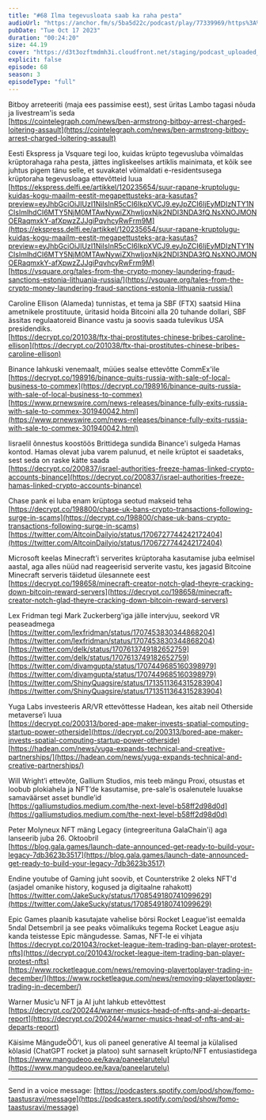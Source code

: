 ```yaml
---
title: "#68 Ilma tegevusloata saab ka raha pesta"
audioUrl: "https://anchor.fm/s/5ba5d22c/podcast/play/77339969/https%3A%2F%2Fd3ctxlq1ktw2nl.cloudfront.net%2Fstaging%2F2023-9-17%2Fcde302b6-c8f2-17ca-a674-21c9e0eade23.m4a"
pubDate: "Tue Oct 17 2023"
duration: "00:24:20"
size: 44.19 
cover: "https://d3t3ozftmdmh3i.cloudfront.net/staging/podcast_uploaded_episode/15275939/15275939-1697558894327-2bfd9bee752dd.jpg"
explicit: false
episode: 68
season: 3
episodeType: "full"
---
```


Bitboy arreteeriti (maja ees passimise eest), sest üritas Lambo tagasi nõuda ja livestream'is seda  
[https://cointelegraph.com/news/ben-armstrong-bitboy-arrest-charged-loitering-assault](https://cointelegraph.com/news/ben-armstrong-bitboy-arrest-charged-loitering-assault)  
  
Eesti Ekspress ja Vsquare tegi loo, kuidas krüpto tegevusluba võimaldas krüptorahaga raha pesta, jättes ingliskeelses artiklis mainimata, et kõik see juhtus pigem tänu selle, et suvakatel võimaldati e-residentsusega krüptoraha tegevusloaga ettevõtteid luua  
[https://ekspress.delfi.ee/artikkel/120235654/suur-rapane-kruptolugu-kuidas-kogu-maailm-eestit-megapettusteks-ara-kasutas?preview=eyJhbGciOiJIUzI1NiIsInR5cCI6IkpXVCJ9.eyJpZCI6IjEyMDIzNTY1NCIsImlhdCI6MTY5NjM0MTAwNywiZXhwIjoxNjk2NDI3NDA3fQ.NsXNOJMONOERaqmxkY-afXpwzZJJgiPqvhcyRwFrm9M](https://ekspress.delfi.ee/artikkel/120235654/suur-rapane-kruptolugu-kuidas-kogu-maailm-eestit-megapettusteks-ara-kasutas?preview=eyJhbGciOiJIUzI1NiIsInR5cCI6IkpXVCJ9.eyJpZCI6IjEyMDIzNTY1NCIsImlhdCI6MTY5NjM0MTAwNywiZXhwIjoxNjk2NDI3NDA3fQ.NsXNOJMONOERaqmxkY-afXpwzZJJgiPqvhcyRwFrm9M)  
[https://vsquare.org/tales-from-the-crypto-money-laundering-fraud-sanctions-estonia-lithuania-russia/](https://vsquare.org/tales-from-the-crypto-money-laundering-fraud-sanctions-estonia-lithuania-russia/)  
  
Caroline Ellison (Alameda) tunnistas, et tema ja SBF (FTX) saatsid Hiina ametnikele prostituute, üritasid hoida Bitcoini alla 20 tuhande dollari, SBF ässitas regulaatoreid Binance vastu ja soovis saada tulevikus USA presidendiks.  
[https://decrypt.co/201038/ftx-thai-prostitutes-chinese-bribes-caroline-ellison](https://decrypt.co/201038/ftx-thai-prostitutes-chinese-bribes-caroline-ellison)  
  
Binance lahkuski venemaalt, müües sealse ettevõtte CommEx'ile  
[https://decrypt.co/198916/binance-quits-russia-with-sale-of-local-business-to-commex](https://decrypt.co/198916/binance-quits-russia-with-sale-of-local-business-to-commex)  
[https://www.prnewswire.com/news-releases/binance-fully-exits-russia-with-sale-to-commex-301940042.html](https://www.prnewswire.com/news-releases/binance-fully-exits-russia-with-sale-to-commex-301940042.html)  
  
Iisraelil õnnestus koostöös Brittidega sundida Binance'i sulgeda Hamas kontod. Hamas olevat juba varem palunud, et neile krüptot ei saadetaks, sest seda on raske kätte saada  
[https://decrypt.co/200837/israel-authorities-freeze-hamas-linked-crypto-accounts-binance](https://decrypt.co/200837/israel-authorities-freeze-hamas-linked-crypto-accounts-binance)  
  
Chase pank ei luba enam krüptoga seotud makseid teha  
[https://decrypt.co/198800/chase-uk-bans-crypto-transactions-following-surge-in-scams](https://decrypt.co/198800/chase-uk-bans-crypto-transactions-following-surge-in-scams)  
[https://twitter.com/AltcoinDailyio/status/1706727744242172404](https://twitter.com/AltcoinDailyio/status/1706727744242172404)  
  
Microsoft keelas Minecraft'i serverites krüptoraha kasutamise juba eelmisel aastal, aga alles nüüd nad reageerisid serverite vastu, kes jagasid Bitcoine Minecraft serveris täidetud ülesannete eest  
[https://decrypt.co/198658/minecraft-creator-notch-glad-theyre-cracking-down-bitcoin-reward-servers](https://decrypt.co/198658/minecraft-creator-notch-glad-theyre-cracking-down-bitcoin-reward-servers)  
  
Lex Fridman tegi Mark Zuckerberg'iga jälle intervjuu, seekord VR peaseadmega  
[https://twitter.com/lexfridman/status/1707453830344868204](https://twitter.com/lexfridman/status/1707453830344868204)  
[https://twitter.com/delk/status/1707613749182652759](https://twitter.com/delk/status/1707613749182652759)  
[https://twitter.com/divamgupta/status/1707449685160398979](https://twitter.com/divamgupta/status/1707449685160398979)  
[https://twitter.com/ShinyQuagsire/status/1713511364315283904](https://twitter.com/ShinyQuagsire/status/1713511364315283904)  
  
Yuga Labs investeeris AR/VR ettevõttesse Hadean, kes aitab neil Otherside metaverse’i luua  
[https://decrypt.co/200313/bored-ape-maker-invests-spatial-computing-startup-power-otherside](https://decrypt.co/200313/bored-ape-maker-invests-spatial-computing-startup-power-otherside)  
[https://hadean.com/news/yuga-expands-technical-and-creative-partnerships/](https://hadean.com/news/yuga-expands-technical-and-creative-partnerships/)  
  
Will Wright’i ettevõte, Gallium Studios, mis teeb mängu Proxi, otsustas et loobub plokiahela ja NFT’de kasutamise, pre-sale’is osalenutele luuakse samaväärset asset bundle’id  
[https://galliumstudios.medium.com/the-next-level-b58ff2d98d0d](https://galliumstudios.medium.com/the-next-level-b58ff2d98d0d)  
  
Peter Molyneux NFT mäng Legacy (integreerituna GalaChain'i) aga lanseerib juba 26. Oktoobril  
[https://blog.gala.games/launch-date-announced-get-ready-to-build-your-legacy-7db3623b3517](https://blog.gala.games/launch-date-announced-get-ready-to-build-your-legacy-7db3623b3517)  
  
Endine youtube of Gaming juht soovib, et Counterstrike 2 oleks NFT'd (asjadel omanike history, kogused ja digitaalne rahakott)  
[https://twitter.com/JakeSucky/status/1708549180741099629](https://twitter.com/JakeSucky/status/1708549180741099629)  
  
Epic Games plaanib kasutajate vahelise börsi Rocket League'ist eemalda 5ndal Detsembril ja see peaks võimalikuks tegema Rocket League asju kanda teistesse Epic mängudesse. Samas, NFT-le ei vihjata  
[https://decrypt.co/201043/rocket-league-item-trading-ban-player-protest-nfts](https://decrypt.co/201043/rocket-league-item-trading-ban-player-protest-nfts)  
[https://www.rocketleague.com/news/removing-playertoplayer-trading-in-december/](https://www.rocketleague.com/news/removing-playertoplayer-trading-in-december/)  
  
Warner Music’u NFT ja AI juht lahkub ettevõttest  
[https://decrypt.co/200244/warner-musics-head-of-nfts-and-ai-departs-report](https://decrypt.co/200244/warner-musics-head-of-nfts-and-ai-departs-report)  
  
Käisime MängudeÖÖ'l, kus oli paneel generative AI teemal ja külalised kõlasid (ChatGPT rocket ja platoo) suht sarnaselt krüpto/NFT entusiastidega  
[https://www.mangudeoo.ee/kava/paneelarutelu](https://www.mangudeoo.ee/kava/paneelarutelu)  
  
---   
  
Send in a voice message: [https://podcasters.spotify.com/pod/show/fomo-taastusravi/message](https://podcasters.spotify.com/pod/show/fomo-taastusravi/message)